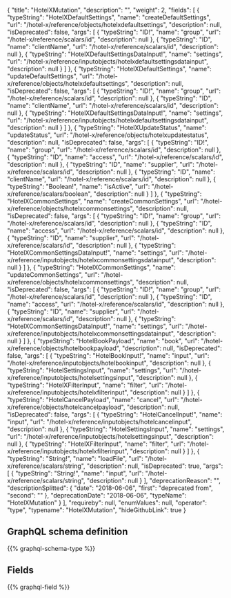 {
  "title": "HotelXMutation",
  "description": "",
  "weight": 2,
  "fields": [
    {
      "typeString": "HotelXDefaultSettings",
      "name": "createDefaultSettings",
      "url": "/hotel-x/reference/objects/hotelxdefaultsettings",
      "description": null,
      "isDeprecated": false,
      "args": [
        {
          "typeString": "ID!",
          "name": "group",
          "url": "/hotel-x/reference/scalars/id",
          "description": null
        },
        {
          "typeString": "ID",
          "name": "clientName",
          "url": "/hotel-x/reference/scalars/id",
          "description": null
        },
        {
          "typeString": "HotelXDefaultSettingsDataInput!",
          "name": "settings",
          "url": "/hotel-x/reference/inputobjects/hotelxdefaultsettingsdatainput",
          "description": null
        }
      ]
    },
    {
      "typeString": "HotelXDefaultSettings",
      "name": "updateDefaultSettings",
      "url": "/hotel-x/reference/objects/hotelxdefaultsettings",
      "description": null,
      "isDeprecated": false,
      "args": [
        {
          "typeString": "ID!",
          "name": "group",
          "url": "/hotel-x/reference/scalars/id",
          "description": null
        },
        {
          "typeString": "ID",
          "name": "clientName",
          "url": "/hotel-x/reference/scalars/id",
          "description": null
        },
        {
          "typeString": "HotelXDefaultSettingsDataInput!",
          "name": "settings",
          "url": "/hotel-x/reference/inputobjects/hotelxdefaultsettingsdatainput",
          "description": null
        }
      ]
    },
    {
      "typeString": "HotelXUpdateStatus",
      "name": "updateStatus",
      "url": "/hotel-x/reference/objects/hotelxupdatestatus",
      "description": null,
      "isDeprecated": false,
      "args": [
        {
          "typeString": "ID!",
          "name": "group",
          "url": "/hotel-x/reference/scalars/id",
          "description": null
        },
        {
          "typeString": "ID",
          "name": "access",
          "url": "/hotel-x/reference/scalars/id",
          "description": null
        },
        {
          "typeString": "ID",
          "name": "supplier",
          "url": "/hotel-x/reference/scalars/id",
          "description": null
        },
        {
          "typeString": "ID",
          "name": "clientName",
          "url": "/hotel-x/reference/scalars/id",
          "description": null
        },
        {
          "typeString": "Boolean!",
          "name": "isActive",
          "url": "/hotel-x/reference/scalars/boolean",
          "description": null
        }
      ]
    },
    {
      "typeString": "HotelXCommonSettings",
      "name": "createCommonSettings",
      "url": "/hotel-x/reference/objects/hotelxcommonsettings",
      "description": null,
      "isDeprecated": false,
      "args": [
        {
          "typeString": "ID!",
          "name": "group",
          "url": "/hotel-x/reference/scalars/id",
          "description": null
        },
        {
          "typeString": "ID",
          "name": "access",
          "url": "/hotel-x/reference/scalars/id",
          "description": null
        },
        {
          "typeString": "ID",
          "name": "supplier",
          "url": "/hotel-x/reference/scalars/id",
          "description": null
        },
        {
          "typeString": "HotelXCommonSettingsDataInput!",
          "name": "settings",
          "url": "/hotel-x/reference/inputobjects/hotelxcommonsettingsdatainput",
          "description": null
        }
      ]
    },
    {
      "typeString": "HotelXCommonSettings",
      "name": "updateCommonSettings",
      "url": "/hotel-x/reference/objects/hotelxcommonsettings",
      "description": null,
      "isDeprecated": false,
      "args": [
        {
          "typeString": "ID!",
          "name": "group",
          "url": "/hotel-x/reference/scalars/id",
          "description": null
        },
        {
          "typeString": "ID",
          "name": "access",
          "url": "/hotel-x/reference/scalars/id",
          "description": null
        },
        {
          "typeString": "ID",
          "name": "supplier",
          "url": "/hotel-x/reference/scalars/id",
          "description": null
        },
        {
          "typeString": "HotelXCommonSettingsDataInput!",
          "name": "settings",
          "url": "/hotel-x/reference/inputobjects/hotelxcommonsettingsdatainput",
          "description": null
        }
      ]
    },
    {
      "typeString": "HotelBookPayload",
      "name": "book",
      "url": "/hotel-x/reference/objects/hotelbookpayload",
      "description": null,
      "isDeprecated": false,
      "args": [
        {
          "typeString": "HotelBookInput!",
          "name": "input",
          "url": "/hotel-x/reference/inputobjects/hotelbookinput",
          "description": null
        },
        {
          "typeString": "HotelSettingsInput",
          "name": "settings",
          "url": "/hotel-x/reference/inputobjects/hotelsettingsinput",
          "description": null
        },
        {
          "typeString": "HotelXFilterInput",
          "name": "filter",
          "url": "/hotel-x/reference/inputobjects/hotelxfilterinput",
          "description": null
        }
      ]
    },
    {
      "typeString": "HotelCancelPayload",
      "name": "cancel",
      "url": "/hotel-x/reference/objects/hotelcancelpayload",
      "description": null,
      "isDeprecated": false,
      "args": [
        {
          "typeString": "HotelCancelInput!",
          "name": "input",
          "url": "/hotel-x/reference/inputobjects/hotelcancelinput",
          "description": null
        },
        {
          "typeString": "HotelSettingsInput",
          "name": "settings",
          "url": "/hotel-x/reference/inputobjects/hotelsettingsinput",
          "description": null
        },
        {
          "typeString": "HotelXFilterInput",
          "name": "filter",
          "url": "/hotel-x/reference/inputobjects/hotelxfilterinput",
          "description": null
        }
      ]
    },
    {
      "typeString": "String!",
      "name": "loadFile",
      "url": "/hotel-x/reference/scalars/string",
      "description": null,
      "isDeprecated": true,
      "args": [
        {
          "typeString": "String!",
          "name": "input",
          "url": "/hotel-x/reference/scalars/string",
          "description": null
        }
      ],
      "deprecationReason": "",
      "descriptionSplitted": {
        "date": "2018-06-06",
        "first": "deprecated from",
        "second": ""
      },
      "deprecationDate": "2018-06-06",
      "typeName": "HotelXMutation"
    }
  ],
  "requireby": null,
  "enumValues": null,
  "operator": "type",
  "typename": "HotelXMutation",
  "hideGithubLink": true
}
## GraphQL schema definition

{{% graphql-schema-type %}}

## Fields

{{% graphql-field %}}

